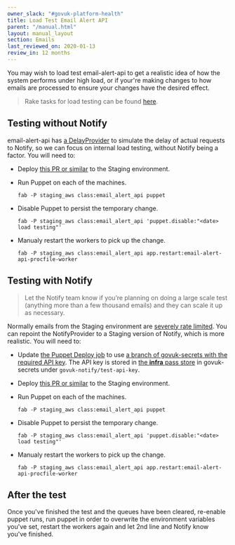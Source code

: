 ```yaml
---
owner_slack: "#govuk-platform-health"
title: Load Test Email Alert API
parent: "/manual.html"
layout: manual_layout
section: Emails
last_reviewed_on: 2020-01-13
review_in: 12 months
---
```


You may wish to load test email-alert-api to get a realistic idea of how the system performs under high load, or if your're making changes to how emails are processed to ensure your changes have the desired effect.

> Rake tasks for load testing can be found [here](https://github.com/alphagov/email-alert-api/blob/master/lib/tasks/load_testing.rake).

## Testing without Notify

email-alert-api has [a DelayProvider](https://github.com/alphagov/email-alert-api/blob/master/app/providers/delay_provider.rb) to simulate the delay of actual requests to Notify, so we can focus on internal load testing, without Notify being a factor. You will need to:

- Deploy [this PR or similar](https://github.com/alphagov/govuk-puppet/pull/10412) to the Staging environment.

- Run Puppet on each of the machines.
  ```
  fab -P staging_aws class:email_alert_api puppet
  ```

- Disable Puppet to persist the temporary change.
  ```
  fab -P staging_aws class:email_alert_api 'puppet.disable:"<date> load testing"'
  ```

- Manualy restart the workers to pick up the change.
  ```
  fab -P staging_aws class:email_alert_api app.restart:email-alert-api-procfile-worker
  ```

## Testing with Notify

> Let the Notify team know if you’re planning on doing a large scale test (anything more than a few thousand emails) and they can scale it up as necessary.

Normally emails from the Staging environment are [severely rate limited](https://www.notifications.service.gov.uk/using-notify/trial-mode). You can repoint the NotifyProvider to a Staging version of Notify, which is more realistic. You will need to:

- Update [the Puppet Deploy job](https://deploy.blue.staging.govuk.digital/job/Deploy_Puppet/configure) to use [a branch of govuk-secrets with the required API key](https://github.com/alphagov/govuk-secrets/pull/993). The API key is stored in [the **infra** pass store](https://github.com/alphagov/govuk-secrets/blob/master/pass/infra/.gpg-id) in govuk-secrets under `govuk-notify/test-api-key`.

- Deploy [this PR or similar](https://github.com/alphagov/govuk-puppet/pull/10413) to the Staging environment.

- Run Puppet on each of the machines.
  ```
  fab -P staging_aws class:email_alert_api puppet
  ```

- Disable Puppet to persist the temporary change.
  ```
  fab -P staging_aws class:email_alert_api 'puppet.disable:"<date> load testing"'
  ```

- Manualy restart the workers to pick up the change.
  ```
  fab -P staging_aws class:email_alert_api app.restart:email-alert-api-procfile-worker
  ```

## After the test

Once you've finished the test and the queues have been cleared, re-enable puppet runs, run puppet in order to overwrite the environment variables you've set, restart the workers again and let 2nd line and Notify know you've finished.

